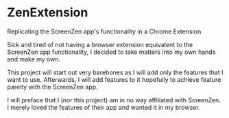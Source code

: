 # ZenExtension
Replicating the ScreenZen app's functionality in a Chrome Extension

Sick and tired of not having a browser extension equivalent to the ScreenZen app functionality, I decided to take matters into my own hands and make my own.

This project will start out very barebones as I will add only the features that I want to use. Afterwards, I will add features to it hopefully to achieve feature pareity with the ScreenZen app.

I will preface that I (nor this project) am in no way affiliated with ScreenZen. I merely loved the features of their app and wanted it in my browser.
